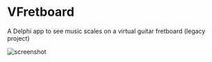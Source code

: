 # VFretboard
A Delphi app to see music scales on a virtual guitar fretboard (legacy project)

![screenshot](/VFretboard/scrnshot.png?raw=true "Screenshot")
